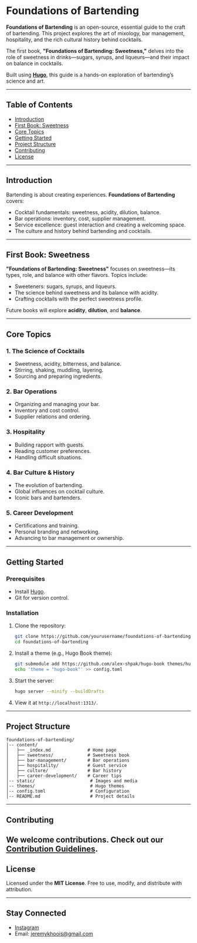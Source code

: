 
# **Foundations of Bartending**  

**Foundations of Bartending** is an open-source, essential guide to the craft of bartending. This project explores the art of mixology, bar management, hospitality, and the rich cultural history behind cocktails.  

The first book, **"Foundations of Bartending: Sweetness,"** delves into the role of sweetness in drinks—sugars, syrups, and liqueurs—and their impact on balance in cocktails.  

Built using **[Hugo](https://gohugo.io/)**, this guide is a hands-on exploration of bartending’s science and art.  

---

## **Table of Contents**  
- [Introduction](#introduction)  
- [First Book: Sweetness](#first-book-sweetness)  
- [Core Topics](#core-topics)  
- [Getting Started](#getting-started)  
- [Project Structure](#project-structure)  
- [Contributing](#contributing)  
- [License](#license)  

---

## **Introduction**  

Bartending is about creating experiences. **Foundations of Bartending** covers:  
- Cocktail fundamentals: sweetness, acidity, dilution, balance.  
- Bar operations: inventory, cost, supplier management.  
- Service excellence: guest interaction and creating a welcoming space.  
- The culture and history behind bartending and cocktails.  

---

## **First Book: Sweetness**  

**"Foundations of Bartending: Sweetness"** focuses on sweetness—its types, role, and balance with other flavors. Topics include:  
- Sweeteners: sugars, syrups, and liqueurs.  
- The science behind sweetness and its balance with acidity.  
- Crafting cocktails with the perfect sweetness profile.  

Future books will explore **acidity**, **dilution**, and **balance**.

---

## **Core Topics**  

### **1. The Science of Cocktails**  
- Sweetness, acidity, bitterness, and balance.  
- Stirring, shaking, muddling, layering.  
- Sourcing and preparing ingredients.  

### **2. Bar Operations**  
- Organizing and managing your bar.  
- Inventory and cost control.  
- Supplier relations and ordering.  

### **3. Hospitality**  
- Building rapport with guests.  
- Reading customer preferences.  
- Handling difficult situations.  

### **4. Bar Culture & History**  
- The evolution of bartending.  
- Global influences on cocktail culture.  
- Iconic bars and bartenders.  

### **5. Career Development**  
- Certifications and training.  
- Personal branding and networking.  
- Advancing to bar management or ownership.  

---

## **Getting Started**  

### **Prerequisites**  
- Install [Hugo](https://gohugo.io/getting-started/installing/).  
- Git for version control.  

### **Installation**  
1. Clone the repository:  
   ```bash  
   git clone https://github.com/yourusername/foundations-of-bartending.git  
   cd foundations-of-bartending  
   ```  

2. Install a theme (e.g., Hugo Book theme):  
   ```bash  
   git submodule add https://github.com/alex-shpak/hugo-book themes/hugo-book  
   echo 'theme = "hugo-book"' >> config.toml  
   ```  

3. Start the server:  
   ```bash  
   hugo server --minify --buildDrafts  
   ```  

4. View it at `http://localhost:1313/`.  

---

## **Project Structure**  

```
foundations-of-bartending/  
│-- content/  
│   ├── _index.md              # Home page  
│   ├── sweetness/             # Sweetness book  
│   ├── bar-management/        # Bar operations  
│   ├── hospitality/           # Guest service  
│   ├── culture/               # Bar history  
│   ├── career-development/    # Career tips  
│-- static/                     # Images and media  
│-- themes/                     # Hugo themes  
│-- config.toml                 # Configuration  
│-- README.md                   # Project details  
```  

---

## **Contributing**  

We welcome contributions. Check out our [Contribution Guidelines](docs/contributing.md).
---

## **License**  
Licensed under the **MIT License**. Free to use, modify, and distribute with attribution.

---

## **Stay Connected**  
- [Instagram](https://www.instagram.com/moistpot)  
- Email: jeremykhoois@gmail.com  
